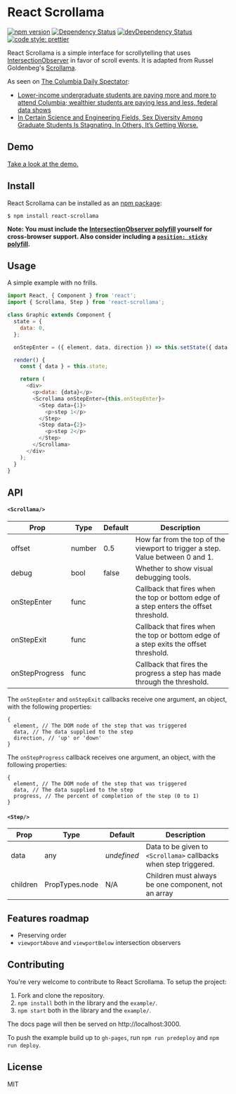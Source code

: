 # React Scrollama

[![npm version](https://badge.fury.io/js/react-scrollama.svg)](https://badge.fury.io/js/react-scrollama)
[![Dependency Status](https://david-dm.org/jsonkao/react-scrollama.svg)](https://david-dm.org/jsonkao/react-scrollama)
[![devDependency Status](https://david-dm.org/jsonkao/react-scrollama/dev-status.svg)](https://david-dm.org/jsonkao/react-scrollama?type=dev)
[![code style: prettier](https://img.shields.io/badge/code_style-prettier-ff69b4.svg?style=flat-square)](https://github.com/prettier/prettier)

React Scrollama is a simple interface for scrollytelling that uses [IntersectionObserver](https://developer.mozilla.org/docs/Web/API/Intersection_Observer_API) in favor of scroll events. It is adapted from Russel Goldenbeg's [Scrollama](https://github.com/russellgoldenberg/scrollama/).

As seen on [The Columbia Daily Spectator](columbiaspectator.com):
- [Lower-income undergraduate students are paying more and more to attend Columbia; wealthier students are paying less and less, federal data shows](https://www.columbiaspectator.com/news/net-price-inequity/)
- [In Certain Science and Engineering Fields, Sex Diversity Among Graduate Students Is Stagnating. In Others, It’s Getting Worse.](https://www.columbiaspectator.com/eye-lead/graduate-sex-diversity/)

## Demo

[Take a look at the demo.](https://jsonkao.github.io/react-scrollama/)

## Install

React Scrollama can be installed as an [npm package](https://www.npmjs.com/package/react-scrollama):
```
$ npm install react-scrollama
```

**Note: You must include the [IntersectionObserver polyfill](https://www.npmjs.com/package/intersection-observer) yourself for cross-browser support. Also consider including a [`position: sticky` polyfill](https://github.com/dollarshaveclub/stickybits).**

## Usage

A simple example with no frills.

```js
import React, { Component } from 'react';
import { Scrollama, Step } from 'react-scrollama';

class Graphic extends Component {
  state = {
    data: 0,
  };

  onStepEnter = ({ element, data, direction }) => this.setState({ data });

  render() {
    const { data } = this.state;

    return (
      <div>
        <p>data: {data}</p>
        <Scrollama onStepEnter={this.onStepEnter}>
          <Step data={1}>
            <p>step 1</p>
          </Step>
          <Step data={2}>
            <p>step 2</p>
          </Step>
        </Scrollama>
      </div>
    );
  }
}
```

## API

#### `<Scrollama/>`

| Prop            | Type   | Default | Description                                                                            |
|-----------------|--------|---------|----------------------------------------------------------------------------------------|
| offset          | number | 0.5     | How far from the top of the viewport to trigger a step. Value between 0 and 1.         |
| debug           | bool   | false   | Whether to show visual debugging tools.                                                |
| onStepEnter     | func   |         | Callback that fires when the top or bottom edge of a step enters the offset threshold. |
| onStepExit      | func   |         | Callback that fires when the top or bottom edge of a step exits the offset threshold.  |
| onStepProgress  | func   |         | Callback that fires the progress a step has made through the threshold.                |

The `onStepEnter` and `onStepExit` callbacks receive one argument, an object, with the following properties:

```
{
  element, // The DOM node of the step that was triggered
  data, // The data supplied to the step
  direction, // 'up' or 'down'
}
```

The `onStepProgress` callback receives one argument, an object, with the following properties:

```
{
  element, // The DOM node of the step that was triggered
  data, // The data supplied to the step
  progress, // The percent of completion of the step (0 to 1)
}
```

#### `<Step/>`

| Prop     | Type           | Default     | Description                                                      |
|----------|----------------|-------------|------------------------------------------------------------------|
| data     | any            | _undefined_ | Data to be given to `<Scrollama>` callbacks when step triggered. |
| children | PropTypes.node |    N/A      | Children must always be one component, not an array              |

## Features roadmap

* Preserving order
* `viewportAbove` and `viewportBelow` intersection observers

## Contributing

You're very welcome to contribute to React Scrollama. To setup the project:
1. Fork and clone the repository.
2. `npm install` both in the library and the `example/`.
3. `npm start` both in the library and the `example/`.

The docs page will then be served on http://localhost:3000.

To push the example build up to `gh-pages`, run `npm run predeploy` and `npm run deploy`.

## License

MIT
